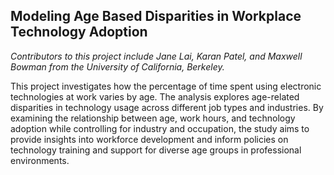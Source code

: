 ## Modeling Age Based Disparities in Workplace Technology Adoption
*Contributors to this project include Jane Lai, Karan Patel, and Maxwell Bowman from the University of California, Berkeley.*

This project investigates how the percentage of time spent using electronic technologies at work varies by age. The analysis explores age-related disparities in technology usage across different job types and industries. By examining the relationship between age, work hours, and technology adoption while controlling for industry and occupation, the study aims to provide insights into workforce development and inform policies on technology training and support for diverse age groups in professional environments.
